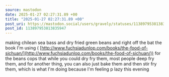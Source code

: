 ```yaml
---
source: mastodon
date: 2025-01-27 02:27:31.89 +00
title: "2025-01-27 02:27:31.89 +00"
post_uri: https://mastodon.social/users/gravely/statuses/113897953813835947
post_id: 113897953813835947
---
```

making chilean sea bass and dry fried green beans and right off the bat the book I'm using ( [http://www.fuchsiadunlop.com/books/the-food-of-sichuan/](http://www.fuchsiadunlop.com/books/the-food-of-sichuan/)) for the beans cops that while you could dry fry them, most people deep fry them, and for another thing, you can also just bake them and then stir fry them, which is what I'm doing because I'm feeling p lazy this evening


